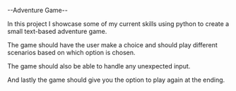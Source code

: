 --Adventure Game--

In this project I showcase some of my current skills using python to create a small text-based adventure game.

The game should have the user make a choice and should play different scenarios based on which option is chosen. 

The game should also be able to handle any unexpected input.

And lastly the game should give you the option to play again at the ending. 